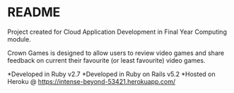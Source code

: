 # README

Project created for Cloud Application Development in Final Year Computing module.

Crown Games is designed to allow users to review video games and share feedback on current their favourite (or least favourite) video games.

*Developed in Ruby v2.7
*Developed in Ruby on Rails v5.2
*Hosted on Heroku @ https://intense-beyond-53421.herokuapp.com/
